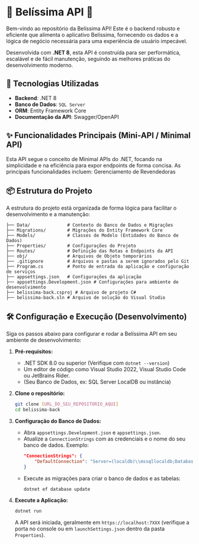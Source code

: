 # 🌟 Belíssima API 🌟

Bem-vindo ao repositório da Belíssima API! Este é o backend robusto e eficiente que alimenta o aplicativo Belíssima, fornecendo os dados e a lógica de negócio necessária para uma experiência de usuário impecável.

Desenvolvida com **.NET 8**, esta API é construída para ser performática, escalável e de fácil manutenção, seguindo as melhores práticas do desenvolvimento moderno.

## 🚀 Tecnologias Utilizadas

* **Backend**: .NET 8
* **Banco de Dados**: `SQL Server`
* **ORM**: Entity Framework Core
* **Documentação da API**: Swagger/OpenAPI

## ✨ Funcionalidades Principais (Mini-API / Minimal API)

Esta API segue o conceito de Minimal APIs do .NET, focando na simplicidade e na eficiência para expor endpoints de forma concisa. As principais funcionalidades incluem:
Gerenciamento de Revendedoras

## 📦 Estrutura do Projeto

A estrutura do projeto está organizada de forma lógica para facilitar o desenvolvimento e a manutenção:
```
├── Data/              # Contexto do Banco de Dados e Migrações
├── Migrations/        # Migrações do Entity Framework Core
├── Models/            # Classes de Modelo (Entidades do Banco de Dados)
├── Properties/        # Configurações do Projeto
├── Routes/            # Definição das Rotas e Endpoints da API
├── obj/               # Arquivos de Objeto temporários
├── .gitignore         # Arquivos e pastas a serem ignorados pelo Git
├── Program.cs         # Ponto de entrada da aplicação e configuração de serviços
├── appsettings.json   # Configurações da aplicação
├── appsettings.Development.json # Configurações para ambiente de desenvolvimento
├── belissima-back.csproj # Arquivo de projeto C#
├── belissima-back.sln # Arquivo de solução do Visual Studio
```
## 🛠️ Configuração e Execução (Desenvolvimento)

Siga os passos abaixo para configurar e rodar a Belíssima API em seu ambiente de desenvolvimento:

1.  **Pré-requisitos:**
    * .NET SDK 8.0 ou superior (Verifique com `dotnet --version`)
    * Um editor de código como Visual Studio 2022, Visual Studio Code ou JetBrains Rider.
    * (Seu Banco de Dados, ex: SQL Server LocalDB ou instância)

2.  **Clone o repositório:**
    ```bash
    git clone [URL_DO_SEU_REPOSITORIO_AQUI]
    cd belissima-back
    ```

3.  **Configuração do Banco de Dados:**
    * Abra `appsettings.Development.json` e `appsettings.json`.
    * Atualize a `ConnectionStrings` com as credenciais e o nome do seu banco de dados. Exemplo:
        ```json
        "ConnectionStrings": {
            "DefaultConnection": "Server=(localdb)\\mssqllocaldb;Database=BelissimaDb;Trusted_Connection=True;MultipleActiveResultSets=true"
        }
        ```
    * Execute as migrações para criar o banco de dados e as tabelas:
        ```bash
        dotnet ef database update
        ```

4.  **Execute a Aplicação:**
    ```bash
    dotnet run
    ```
    A API será iniciada, geralmente em `https://localhost:7XXX` (verifique a porta no console ou em `launchSettings.json` dentro da pasta `Properties`).

